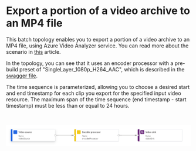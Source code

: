 # Export a portion of a video archive to an MP4 file

This batch topology enables you to export a portion of a video archive to an MP4 file, using Azure Video Analyzer service. You can read more about the scenario in [this](https://docs.microsoft.com/azure/azure-video-analyzer/video-analyzer-docs/cloud/export-portion-of-video-as-mp4) article.

In the topology, you can see that it uses an encoder processor with a pre-build preset of "SingleLayer_1080p_H264_AAC", which is described in the [swagger file](https://github.com/Azure/azure-rest-api-specs/blob/master/specification/videoanalyzer/resource-manager/Microsoft.Media/preview/2021-11-01-preview/PipelineTopologies.json).

The time sequence is parameterized, allowing you to choose a desired start and end timestamp for each clip you export for the specified input video resource. The maximum span of the time sequence (end timestamp - start timestamp) must be less than or equal to 24 hours.

<br>
<p align="center">
  <img src="./topology.png" title="Export a portion of a video archive to an MP4 file"/>
</p>
<br>
